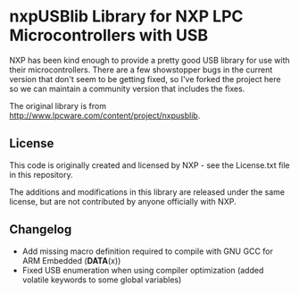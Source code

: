 nxpUSBlib Library for NXP LPC Microcontrollers with USB
==========================================================

NXP has been kind enough to provide a pretty good USB library for use with their
microcontrollers. There are a few showstopper bugs in the current version that
don't seem to be getting fixed, so I've forked the project here so we can
maintain a community version that includes the fixes.

The original library is from http://www.lpcware.com/content/project/nxpusblib.

## License

This code is originally created and licensed by NXP - see the License.txt file
in this repository.

The additions and modifications in this library are released under the same
license, but are not contributed by anyone officially with NXP.

## Changelog

* Add missing macro definition required to compile with GNU GCC for ARM Embedded
  (__DATA__(x))
* Fixed USB enumeration when using compiler optimization (added volatile
  keywords to some global variables)
